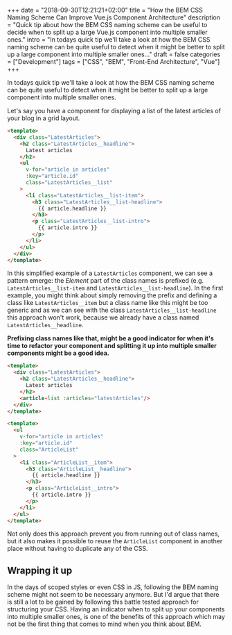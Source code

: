 +++
date = "2018-09-30T12:21:21+02:00"
title = "How the BEM CSS Naming Scheme Can Improve Vue.js Component Architecture"
description = "Quick tip about how the BEM CSS naming scheme can be useful to decide when to split up a large Vue.js component into multiple smaller ones."
intro = "In todays quick tip we'll take a look at how the BEM CSS naming scheme can be quite useful to detect when it might be better to split up a large component into multiple smaller ones..."
draft = false
categories = ["Development"]
tags = ["CSS", "BEM", "Front-End Architecture", "Vue"]
+++

In todays quick tip we'll take a look at how the BEM CSS naming scheme can be quite useful to detect when it might be better to split up a large component into multiple smaller ones.

Let's say you have a component for displaying a list of the latest articles of your blog in a grid layout.

```html
<template>
  <div class="LatestArticles">
    <h2 class="LatestArticles__headline">
      Latest articles
    </h2>
    <ul
      v-for="article in articles"
      :key="article.id"
      class="LatestArticles__list"
    >
      <li class="LatestArticles__list-item">
        <h3 class="LatestArticles__list-headline">
          {{ article.headline }}
        </h3>
        <p class="LatestArticles__list-intro">
          {{ article.intro }}
        </p>
      </li>
    </ul>
  </div>
</template>
```

In this simplified example of a `LatestArticles` component, we can see a pattern emerge: the *Element* part of the class names is prefixed (e.g. `LatestArticles__list-item` and `LatestArticles__list-headline`). In the first example, you might think about simply removing the prefix and defining a class like `LatestArticles__item` but a class name like this might be too generic and as we can see with the class `LatestArticles__list-headline` this approach won't work, because we already have a class named `LatestArticles__headline`.

**Prefixing class names like that, might be a good indicator for when it's time to refactor your component and splitting it up into multiple smaller components might be a good idea.**

```html
<template>
  <div class="LatestArticles">
    <h2 class="LatestArticles__headline">
      Latest articles
    </h2>
    <article-list :articles="latestArticles"/>
  </div>
</template>
```

```html
<template>
  <ul
    v-for="article in articles"
    :key="article.id"
    class="ArticleList"
  >
    <li class="ArticleList__item">
      <h3 class="ArticleList__headline">
        {{ article.headline }}
      </h3>
      <p class="ArticleList__intro">
        {{ article.intro }}
      </p>
    </li>
  </ul>
</template>
```

Not only does this approach prevent you from running out of class names, but it also makes it possible to reuse the `ArticleList` component in another place without having to duplicate any of the CSS.

## Wrapping it up

In the days of scoped styles or even CSS in JS, following the BEM naming scheme might not seem to be necessary anymore. But I'd argue that there is still a lot to be gained by following this battle tested approach for structuring your CSS. Having an indicator when to split up your components into multiple smaller ones, is one of the benefits of this approach which may not be the first thing that comes to mind when you think about BEM.
